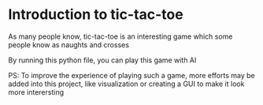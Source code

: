 # Introduction to tic-tac-toe
As many people know, tic-tac-toe is an interesting game which some people know as naughts and crosses

By running this python file, you can play this game with AI

PS: To improve the experience of playing such a game, more efforts may be added into this project, like visualization or creating a GUI to make it look more interersting
